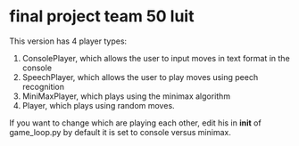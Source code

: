 # final project team 50 luit
This version has 4 player types:
1. ConsolePlayer, which allows the user to input moves in text format in the console
2. SpeechPlayer, which allows the user to play moves using peech recognition
3. MiniMaxPlayer, which plays using the minimax algorithm
4. Player, which plays using random moves. 

If you want to change which are playing each other, edit his in __init__ of game_loop.py
by default it is set to console versus minimax.
